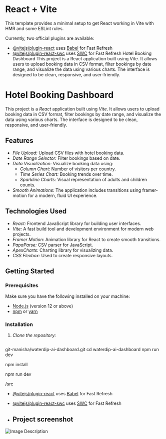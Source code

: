 # React + Vite

This template provides a minimal setup to get React working in Vite with HMR and some ESLint rules.

Currently, two official plugins are available:

- [@vitejs/plugin-react](https://github.com/vitejs/vite-plugin-react/blob/main/packages/plugin-react/README.md) uses [Babel](https://babeljs.io/) for Fast Refresh
- [@vitejs/plugin-react-swc](https://github.com/vitejs/vite-plugin-react-swc) uses [SWC](https://swc.rs/) for Fast Refresh
Hotel Booking Dashboard
This project is a React application built using Vite. It allows users to upload booking data in CSV format, filter bookings by date range, and visualize the data using various charts. The interface is designed to be clean, responsive, and user-friendly.

# Hotel Booking Dashboard

This project is a *React* application built using *Vite*. It allows users to upload booking data in CSV format, filter bookings by date range, and visualize the data using various charts. The interface is designed to be clean, responsive, and user-friendly.

## Features

- *File Upload:* Upload CSV files with hotel booking data.
- *Date Range Selector:* Filter bookings based on date.
- *Data Visualization:* Visualize booking data using:
  - *Column Chart:* Number of visitors per country.
  - *Time Series Chart:* Booking trends over time.
  - *Sparkline Charts:* Visual representation of adults and children counts.
- *Smooth Animations:* The application includes transitions using framer-motion for a modern, fluid UI experience.

## Technologies Used

- *React:* Frontend JavaScript library for building user interfaces.
- *Vite:* A fast build tool and development environment for modern web projects.
- *Framer Motion:* Animation library for React to create smooth transitions.
- *PapaParse:* CSV parser for JavaScript.
- *ApexCharts:* Charting library for visualizing data.
- *CSS Flexbox:* Used to create responsive layouts.

## Getting Started

### Prerequisites

Make sure you have the following installed on your machine:

- [Node.js](https://nodejs.org/en/) (version 12 or above)
- [npm](https://www.npmjs.com/) or [yarn](https://yarnpkg.com/)

### Installation

1. *Clone the repository:*

   ```bash
  git-manisha/waterdip-ai-dashboard.git
   cd waterdip-ai-dashboard npm run dev


   npm install

   npm run dev




/src
- [@vitejs/plugin-react](https://github.com/vitejs/vite-plugin-react/blob/main/packages/plugin-react/README.md) uses [Babel](https://babeljs.io/) for Fast Refresh
- [@vitejs/plugin-react-swc](https://github.com/vitejs/vite-plugin-react-swc) uses [SWC](https://swc.rs/) for Fast Refresh

- ## Project screenshot
![Image Description](https://res.cloudinary.com/dcgo02utu/image/upload/v1728822619/btmzmvybsc2ubad7gbi7.jpg)
